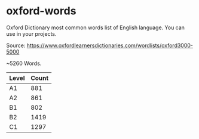 # oxford-words
Oxford Dictionary most common words list of English language. You can use in your projects.

Source:
https://www.oxfordlearnersdictionaries.com/wordlists/oxford3000-5000

~5260 Words.

|Level|Count  |
|--|--|
| A1| 881|
| A2| 861|
| B1| 802|
| B2| 1419 |
| C1| 1297|


